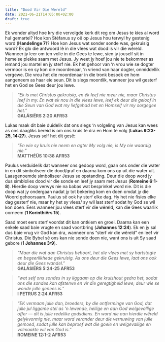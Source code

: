 ```yaml
---
title: "Dood Vir Die Wereld"
date: 2021-06-21T14:05:00+02:00
draft: true
---
```

Ek wonder altyd hoe kry die vervolgde kerk dit reg om Jesus te kies al word hul gemartel? Hoe kon Stéfanus sy oë op Jesus hou terwyl hy gestenig word (**Handelinge 7**)? Hoe kon Jesus wat sonder sonde was, gekruisig word? Ek glo die antwoord lê in die vlees wat dood is vir die wêreld. Wanneer jy leer om ten volle in die Gees te lewe, sien jy jouself sit in hemelse plekke saam met Jesus. Jy weet jy hoef jou nie te bekommer as iemand jou martel en jy sterf nie. Ek het gehoor van ‘n vrou wie se dogter vermoor is en sy kon die moordenaar, ‘n vriend van haar dogter, onmiddellik vergewe. Die vrou het die moordenaar in die tronk besoek en hom aangeneem as haar eie seun. Dit is slegs moontlik, wanneer jou wil gesterf het en God se Gees deur jou lewe.

>*“Ek is met Christus gekruisig, en ék leef nie meer nie, maar Christus leef in my. En wat ek nou in die vlees lewe, leef ek deur die geloof in die Seun van God wat my liefgehad het en Homself vir my oorgegee het.”*  
**‭‭GALÁSIËRS‬ ‭2:20‬ ‭AFR53‬‬**

Lukas maak dit baie duidelik dat ons slegs ‘n volgeling van Jesus kan wees as ons daagliks bereid is om ons kruis te dra en Hom te volg (**Lukas 9:23-25, 14:27**). 
Jesus self het dit gesê:  
>*“En wie sy kruis nie neem en agter My volg nie, is My nie waardig nie.”*  
**‭‭MATTHÉÜS‬ ‭10:38‬ ‭AFR53‬‬**

Paulus verduidelik dat wanneer ons gedoop word, gaan ons onder die water in en dit simboliseer die dood/graf en daarna kom ons op uit die water uit. Laasgenoemde simboliseer Jesus se opstanding. Deur die doop word jy dus simblolies dood vir die sonde en leef jy saam met Jesus (**Romeine 6:1-8**).  Hierdie doop verwys nie na babas wat besprinkel word nie. Dit is die doop wat jy ondergaan nadat jy tot bekering kom en doen omdat jy die Woord gehoorsaam. Paulus sê ook hy sterf elke dag. Hy het nie fisies elke dag gesterf nie, maar hy het sy vlees/ sy wil laat sterf sodat hy God se wil kon doen. Eers wanneer jou vlees sterf vir die wêreld, kan die Gees waarlik oorneem (**1 Korinthiërs 15**).

Saad moet eers sterf voordat dit kan ontkiem en groei. Daarna kan een enkele saad baie vrugte en saad voortbring (**Johannes 12:24**). Ek en jy sal dus baie vrug vir God kan dra, wanneer ons “sterf vir die wêreld” en leef vir Christus. Die Bybel sê ons kan nie sonde doen nie, want ons is uit Sy saad gebore (**1 Johannes 3:9**).

>*“Maar die wat aan Christus behoort, het die vlees met sy hartstogte en begeerlikhede gekruisig. As ons deur die Gees lewe, laat ons ook deur die Gees wandel.”*  
**‭‭GALÁSIËRS‬ ‭5:24-25‬ ‭AFR53‬‬**

>*“wat self ons sondes in sy liggaam op die kruishout gedra het, sodat ons die sondes kan afsterwe en vir die geregtigheid lewe; deur wie se wonde julle genees is.”*  
**‭‭I PETRUS‬ ‭2:24‬ ‭AFR53‬‬**

>*“EK vermaan julle dan, broeders, by die ontferminge van God, dat julle jul liggame stel as 'n lewende, heilige en aan God welgevallige offer — dit is julle redelike godsdiens. En word nie aan hierdie wêreld gelykvormig nie, maar word verander deur die vernuwing van julle gemoed, sodat julle kan beproef wat die goeie en welgevallige en volmaakte wil van God is.”*  
**‭‭ROMEINE‬ ‭12:1-2‬ ‭AFR53‬‬**